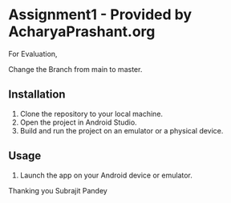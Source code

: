# Assignment1 - Provided by AcharyaPrashant.org

For Evaluation,

Change the Branch from main to master.

## Installation

1. Clone the repository to your local machine.
2. Open the project in Android Studio.
3. Build and run the project on an emulator or a physical device.

## Usage

1. Launch the app on your Android device or emulator.

Thanking you
Subrajit Pandey
